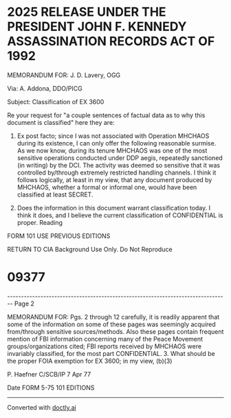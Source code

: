 # 2025 RELEASE UNDER THE PRESIDENT JOHN F. KENNEDY ASSASSINATION RECORDS ACT OF 1992

MEMORANDUM FOR: J. D. Lavery, OGG

Via: A. Addona, DDO/PICG

Subject: Classification of EX 3600

Re your request for "a couple sentences of factual data as to why this document is classified" here they are:

1. Ex post facto; since I was not associated with Operation MHCHAOS during its existence, I can only offer the following reasonable surmise. As we now know, during its tenure MHCHAOS was one of the most sensitive operations conducted under DDP aegis, repeatedly sanctioned (in writing) by the DCI. The activity was deemed so sensitive that it was controlled by/through extremely restricted handling channels. I think it follows logically, at least in my view, that any document produced by MHCHAOS, whether a formal or informal one, would have been classified at least SECRET.

2. Does the information in this document warrant classification today. I think it does, and I believe the current classification of CONFIDENTIAL is proper. Reading

FORM 101 USE PREVIOUS EDITIONS

RETURN TO CIA
Background Use Only.
Do Not Reproduce

# 09377


-------------------------------------------------------------------------------- Page 2

MEMORANDUM FOR:
Pgs. 2 through 12 carefully, it is readily apparent that some of the information on some of these pages was seemingly acquired from/through sensitive sources/methods. Also these pages contain frequent mention of FBI information concerning many of the Peace Movement groups/organizations cited; FBI reports received by MHCHAOS were invariably classified, for the most part CONFIDENTIAL.
3. What should be the proper FOIA exemption for EX 3600; in my view, (b)(3)

P. Haefner
C/SCB/IP
7 Apr 77

Date
FORM 5-75 101 EDITIONS


---
Converted with [doctly.ai](https://doctly.ai)